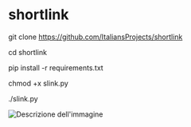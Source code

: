 # shortlink
git clone https://github.com/ItaliansProjects/shortlink

cd shortlink

pip install -r requirements.txt

chmod +x slink.py

./slink.py

![Descrizione dell'immagine](https://fiverr-res.cloudinary.com/images/t_main1,q_auto,f_auto,q_auto,f_auto/gigs/336385155/original/56c00e49bea06ab8d3b884eddcba27edecb143da/build-telegram-bot-for-you.jpg)